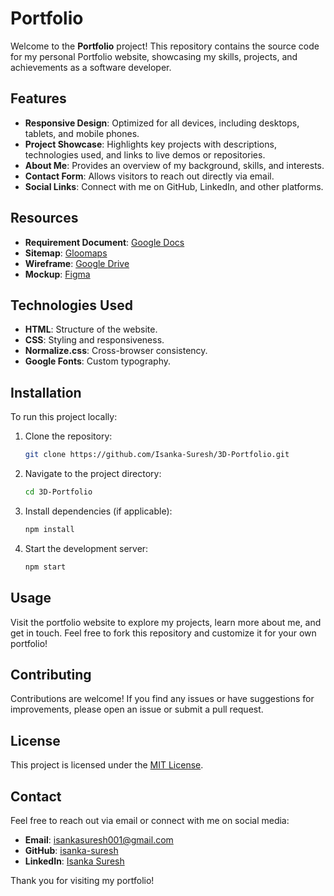 # Portfolio

Welcome to the **Portfolio** project! This repository contains the source code for my personal Portfolio website, showcasing my skills, projects, and achievements as a software developer.

## Features

- **Responsive Design**: Optimized for all devices, including desktops, tablets, and mobile phones.
- **Project Showcase**: Highlights key projects with descriptions, technologies used, and links to live demos or repositories.
- **About Me**: Provides an overview of my background, skills, and interests.
- **Contact Form**: Allows visitors to reach out directly via email.
- **Social Links**: Connect with me on GitHub, LinkedIn, and other platforms.


## Resources
- **Requirement Document**: [Google Docs](https://docs.google.com/document/d/1jCagUn8-tY_k6mp5rpUcC9yoqtn2sigi_w6hGTd3WqY/edit?usp=sharing)
- **Sitemap**: [Gloomaps](https://www.gloomaps.com/ydZpPokJ9q)
- **Wireframe**: [Google Drive](https://drive.google.com/file/d/1wy8Z0Yd7XBS5bYRY0HhRQ-IsD7_mC0GU/view?usp=sharing)
- **Mockup**: [Figma](https://www.figma.com/file/BGpbGy76m67tdolQoAyX3E/My-Portfolio?type=design&node-id=0%3A1&mode=design&t=tiBYH1ltdeR82knr-1)

## Technologies Used
- **HTML**: Structure of the website.
- **CSS**: Styling and responsiveness.
- **Normalize.css**: Cross-browser consistency.
- **Google Fonts**: Custom typography.

## Installation

To run this project locally:

1. Clone the repository:
    ```bash
    git clone https://github.com/Isanka-Suresh/3D-Portfolio.git
    ```
2. Navigate to the project directory:
    ```bash
    cd 3D-Portfolio
    ```
3. Install dependencies (if applicable):
    ```bash
    npm install
    ```
4. Start the development server:
    ```bash
    npm start
    ```

## Usage

Visit the portfolio website to explore my projects, learn more about me, and get in touch. Feel free to fork this repository and customize it for your own portfolio!

## Contributing

Contributions are welcome! If you find any issues or have suggestions for improvements, please open an issue or submit a pull request.

## License

This project is licensed under the [MIT License](LICENSE).

## Contact

Feel free to reach out via email or connect with me on social media:

- **Email**: isankasuresh001@gmail.com
- **GitHub**: [isanka-suresh](https://github.com/Isanka-Suresh)
- **LinkedIn**: [Isanka Suresh](https://linkedin.com/in/isanka-suresh)

Thank you for visiting my portfolio!
